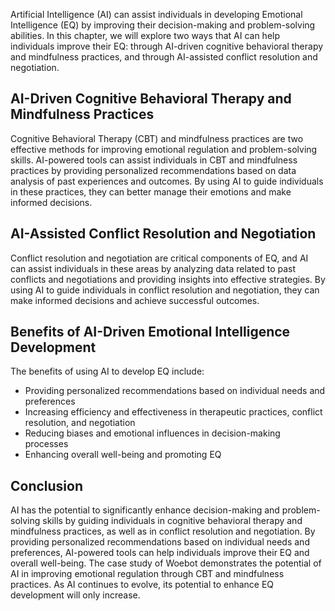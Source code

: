 
Artificial Intelligence (AI) can assist individuals in developing Emotional Intelligence (EQ) by improving their decision-making and problem-solving abilities. In this chapter, we will explore two ways that AI can help individuals improve their EQ: through AI-driven cognitive behavioral therapy and mindfulness practices, and through AI-assisted conflict resolution and negotiation.

AI-Driven Cognitive Behavioral Therapy and Mindfulness Practices
----------------------------------------------------------------

Cognitive Behavioral Therapy (CBT) and mindfulness practices are two effective methods for improving emotional regulation and problem-solving skills. AI-powered tools can assist individuals in CBT and mindfulness practices by providing personalized recommendations based on data analysis of past experiences and outcomes. By using AI to guide individuals in these practices, they can better manage their emotions and make informed decisions.

AI-Assisted Conflict Resolution and Negotiation
-----------------------------------------------

Conflict resolution and negotiation are critical components of EQ, and AI can assist individuals in these areas by analyzing data related to past conflicts and negotiations and providing insights into effective strategies. By using AI to guide individuals in conflict resolution and negotiation, they can make informed decisions and achieve successful outcomes.

Benefits of AI-Driven Emotional Intelligence Development
--------------------------------------------------------

The benefits of using AI to develop EQ include:

* Providing personalized recommendations based on individual needs and preferences
* Increasing efficiency and effectiveness in therapeutic practices, conflict resolution, and negotiation
* Reducing biases and emotional influences in decision-making processes
* Enhancing overall well-being and promoting EQ

Conclusion
----------

AI has the potential to significantly enhance decision-making and problem-solving skills by guiding individuals in cognitive behavioral therapy and mindfulness practices, as well as in conflict resolution and negotiation. By providing personalized recommendations based on individual needs and preferences, AI-powered tools can help individuals improve their EQ and overall well-being. The case study of Woebot demonstrates the potential of AI in improving emotional regulation through CBT and mindfulness practices. As AI continues to evolve, its potential to enhance EQ development will only increase.

